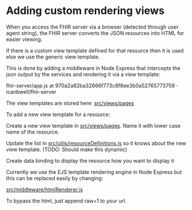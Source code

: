 # Adding custom rendering views

When you access the FHIR server via a browser (detected through user agent string), the FHIR server converts the JSON resources into HTML for easier viewing.

If there is a custom view template defined for that resource then it is used else we use the generic view template.

This is done by adding a middleware in Node Express that intercepts the json output by the services and rendering it via a view template:

fhir-server/app.js at 970a2a82ba32666f773c8f8ee3b0a52765773759 · icanbwell/fhir-server

The view templates are stored here: [src/views/pages](src/views/pages)

To add a new view template for a resource:

Create a new view template in [src/views/pages](src/views/pages). Name it with lower case name of the resource.

Update the list in [src/utils/resourceDefinitions.js](src/utils/resourceDefinitions.js) so it knows about the new view template. (TODO: Should make this dynamic)

Create data binding to display the resource how you want to display it

Currently we use the EJS template rendering engine in Node Express but this can be replaced easily by changing:

[src/middleware/htmlRenderer.js](src/middleware/htmlRenderer.js)

To bypass the html, just append raw=1 to your url.
